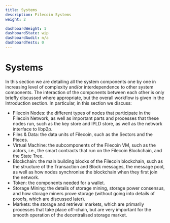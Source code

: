 ```yaml
---
title: Systems
description: Filecoin Systems
weight: 2

dashboardWeight: 1
dashboardState: wip
dashboardAudit: n/a
dashboardTests: 0
---
```


# Systems

In this section we are detailing all the system components one by one in increasing level of complexity and/or interdependence to other system components. The interaction of the components between each other is only briefly discussed where appropriate, but the overall workflow is given in the Introduction section. In particular, in this section we discuss:

- Filecoin Nodes: the different types of nodes that participate in the Filecoin Network, as well as important parts and processes that these nodes run, such as the key store and IPLD store, as well as the network interface to libp2p.
- Files & Data: the data units of Filecoin, such as the Sectors and the Pieces.
- Virtual Machine: the subcomponents of the Filecoin VM, such as the actors, i.e., the smart contracts that run on the Filecoin Blockchain, and the State Tree.
- Blockchain: the main building blocks of the Filecoin blockchain, such as the structure of the Transaction and Block messages, the message pool, as well as how nodes synchronise the blockchain when they first join the network.
- Token: the components needed for a wallet.
- Storage Mining: the details of storage mining, storage power consensus, and how storage miners prove storage (without going into details of proofs, which are discussed later).
- Markets: the storage and retrieval markets, which are primarily processes that take place off-chain, but are very important for the smooth operation of the decentralised storage market.
